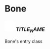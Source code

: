 # Bone

### <img src="../../.gitbook/assets/base.png" width="32" height="32" /> $TITLE_NAME$
Bone's entry class<br>
